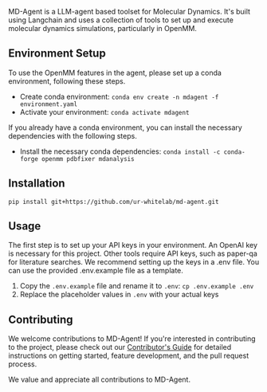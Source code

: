MD-Agent is a LLM-agent based toolset for Molecular Dynamics.
It's built using Langchain and uses a collection of tools to set up and execute molecular dynamics simulations, particularly in OpenMM.


## Environment Setup
To use the OpenMM features in the agent, please set up a conda environment, following these steps.
- Create conda environment: `conda env create -n mdagent -f environment.yaml`
- Activate your environment: `conda activate mdagent`

If you already have a conda environment, you can install the necessary dependencies with the following steps.
- Install the necessary conda dependencies: `conda install -c conda-forge openmm pdbfixer mdanalysis`


## Installation
```
pip install git+https://github.com/ur-whitelab/md-agent.git
```


## Usage
The first step is to set up your API keys in your environment. An OpenAI key is necessary for this project.
Other tools require API keys, such as paper-qa for literature searches. We recommend setting up the keys in a .env file. You can use the provided .env.example file as a template.
1. Copy the `.env.example` file and rename it to `.env`: `cp .env.example .env`
2. Replace the placeholder values in `.env` with your actual keys


## Contributing

We welcome contributions to MD-Agent! If you're interested in contributing to the project, please check out our [Contributor's Guide](CONTRIBUTING.md) for detailed instructions on getting started, feature development, and the pull request process.

We value and appreciate all contributions to MD-Agent.
